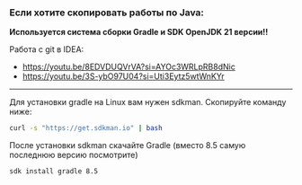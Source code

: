 ### Если хотите скопировать работы по Java: 

**Используется система сборки Gradle и SDK OpenJDK 21 версии!!**

Работа с git в IDEA: 
- https://youtu.be/8EDVDUQVrVA?si=AYOc3WRLpRB8dNic
- https://youtu.be/3S-ybO97U04?si=Uti3Eytz5wtWnKYr

---
Для установки gradle на Linux вам нужен sdkman.
Скопируйте команду ниже:
```bash
curl -s "https://get.sdkman.io" | bash
```
После установки sdkman скачайте Gradle (вместо 8.5 самую последнюю версию посмотрите)
```bash
sdk install gradle 8.5 
```
